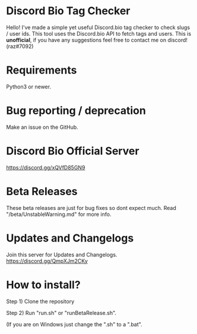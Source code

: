 # Discord Bio Tag Checker
Hello! I've made a simple yet useful Discord.bio tag checker to check slugs / user ids.
This tool uses the Discord.bio API to fetch tags and users.
This is __unofficial__, if you have any suggestions feel free to contact me on discord! (raz#7092)


# Requirements
Python3 or newer.

# Bug reporting / deprecation
Make an issue on the GitHub.


# Discord Bio Official Server
https://discord.gg/xQVfD85GN9

# Beta Releases
These beta releases are just for bug fixes so dont expect much.
Read "/beta/UnstableWarning.md" for more info.

# Updates and Changelogs
Join this server for Updates and Changelogs.
https://discord.gg/QmpXJm2CKy

# How to install?
Step 1) Clone the repository 

Step 2) Run "run.sh" or "runBetaRelease.sh".

(If you are on Windows just change the ".sh" to a ".bat".
